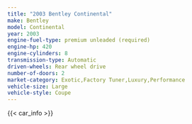 ```yaml
---
title: "2003 Bentley Continental"
make: Bentley
model: Continental
year: 2003
engine-fuel-type: premium unleaded (required)
engine-hp: 420
engine-cylinders: 8
transmission-type: Automatic
driven-wheels: Rear wheel drive
number-of-doors: 2
market-category: Exotic,Factory Tuner,Luxury,Performance
vehicle-size: Large
vehicle-style: Coupe
---
```


{{< car_info >}}
